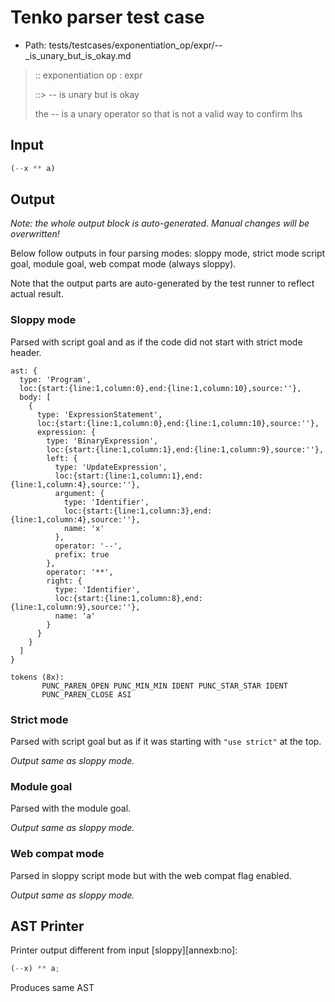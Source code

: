 # Tenko parser test case

- Path: tests/testcases/exponentiation_op/expr/--_is_unary_but_is_okay.md

> :: exponentiation op : expr
>
> ::> -- is unary but is okay
>
> the -- is a unary operator so that is not a valid way to confirm lhs

## Input

`````js
(--x ** a)
`````

## Output

_Note: the whole output block is auto-generated. Manual changes will be overwritten!_

Below follow outputs in four parsing modes: sloppy mode, strict mode script goal, module goal, web compat mode (always sloppy).

Note that the output parts are auto-generated by the test runner to reflect actual result.

### Sloppy mode

Parsed with script goal and as if the code did not start with strict mode header.

`````
ast: {
  type: 'Program',
  loc:{start:{line:1,column:0},end:{line:1,column:10},source:''},
  body: [
    {
      type: 'ExpressionStatement',
      loc:{start:{line:1,column:0},end:{line:1,column:10},source:''},
      expression: {
        type: 'BinaryExpression',
        loc:{start:{line:1,column:1},end:{line:1,column:9},source:''},
        left: {
          type: 'UpdateExpression',
          loc:{start:{line:1,column:1},end:{line:1,column:4},source:''},
          argument: {
            type: 'Identifier',
            loc:{start:{line:1,column:3},end:{line:1,column:4},source:''},
            name: 'x'
          },
          operator: '--',
          prefix: true
        },
        operator: '**',
        right: {
          type: 'Identifier',
          loc:{start:{line:1,column:8},end:{line:1,column:9},source:''},
          name: 'a'
        }
      }
    }
  ]
}

tokens (8x):
       PUNC_PAREN_OPEN PUNC_MIN_MIN IDENT PUNC_STAR_STAR IDENT
       PUNC_PAREN_CLOSE ASI
`````

### Strict mode

Parsed with script goal but as if it was starting with `"use strict"` at the top.

_Output same as sloppy mode._

### Module goal

Parsed with the module goal.

_Output same as sloppy mode._

### Web compat mode

Parsed in sloppy script mode but with the web compat flag enabled.

_Output same as sloppy mode._

## AST Printer

Printer output different from input [sloppy][annexb:no]:

````js
(--x) ** a;
````

Produces same AST
